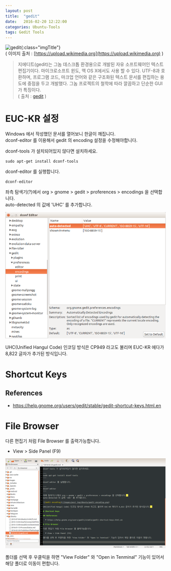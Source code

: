 ```yaml
---
layout: post
title:  "gedit"
date:   2016-02-20 12:22:00
categories: Ubuntu-Tools
tags: Gedit Tools
---
```


![gedit](https://upload.wikimedia.org/wikipedia/commons/thumb/c/ca/Gedit-logo-clean.svg/650px-Gedit-logo-clean.svg.png){:class="imgTitle"}  
( 이미지 출처 : [https://upload.wikimedia.org](https://upload.wikimedia.org) )  

> 지에디트(gedit)는 그놈 데스크톱 환경용으로 개발된 자유 소프트웨어인 텍스트 편집기이다. 마이크로소프트 윈도, 맥 OS X에서도 사용 할 수 있다. UTF-8과 호환하며, 프로그램 코드, 마크업 언어와 같은 구조화된 텍스트 문서를 편집하는 용도에 중점을 두고 개발했다. 그놈 프로젝트의 철학에 따라 깔끔하고 단순한 GUI가 특징이다.  
> ( 출처 : [gedit](https://ko.wikipedia.org/wiki/Gedit) )

<!--more-->

# EUC-KR 설정
Windows 에서 작성했던 문서를 열어보니 한글이 깨집니다.  
dconf-editor 를 이용해서 gedit 의 encoding 설정을 수정해야합니다.

dconf-tools 가 설치되어있지 않다면 설치하세요.

~~~
sudo apt-get install dconf-tools
~~~

dconf-editor 를 실행합니다.

~~~
dconf-editor
~~~

좌측 탐색기(?)에서 org > gnome > gedit > proferences > encodings 을 선택합니다.  
auto-detected 의 값에 'UHC' 를 추가합니다.

![Gedit encoding](/images/post_img/Ubuntu/gedit_encoding.png)

UHC(Unified Hangul Code) 인코딩 방식은 CP949 라고도 불리며 EUC-KR 에다가 8,822 글자가 추가된 방식입니다.  

# Shortcut Keys

## References

  * https://help.gnome.org/users/gedit/stable/gedit-shortcut-keys.html.en

# File Browser

다른 편집기 처럼 File Browser 를 출력가능합니다.

  * View > Side Panel (F9) 

![gedit](/images/post_img/Ubuntu/gedit.png)  


폴더를 선택 후 우클릭을 하면 "View Folder" 와 "Open in Tenminal" 기능이 있어서 해당 폴더로 이동이 편합니다.

